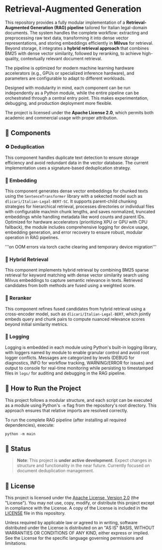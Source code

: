 # Retrieval-Augmented Generation

This repository provides a fully modular implementation of a **Retrieval-Augmented Generation (RAG) pipeline** tailored for Italian legal-domain documents. The system handles the complete workflow: extracting and preprocessing raw text data, transforming it into dense vector representations, and storing embeddings efficiently in **Milvus** for retrieval. Beyond storage, it integrates a **hybrid retrieval approach** that combines BM25 with dense vector similarity, followed by reranking, to achieve high-quality, contextually relevant document retrieval.  

The pipeline is optimized for modern machine learning hardware accelerators (e.g., GPUs or specialized inference hardware), and parameters are configurable to adapt to different workloads.

Designed with modularity in mind, each component can be run independently as a Python module, while the entire pipeline can be orchestrated through a central entry point. This makes experimentation, debugging, and production deployment more flexible.  

The project is licensed under the **Apache License 2.0**, which permits both academic and commercial usage with proper attribution.

## 🧱 Components

### ♻️ Deduplication

This component handles duplicate text detection to ensure storage efficiency and avoid redundant data in the vector database. The current implementation uses a signature-based deduplication strategy.

### 🧬 Embedding
This component generates dense vector embeddings for chunked texts using the `SentenceTransformer` library with a sekected model such as `dlicari/Italian-Legal-BERT-SC`. It supports parent-child chunking strategies for hierarchical retrieval, processes directories or individual files with configurable max/min chunk lengths, and saves normalized, truncated embeddings while handling metadata like word counts and parent IDs. Optimized for hardware accelerators (prioritizing XPU or GPU with CPU fallback), the module includes comprehensive logging for device usage, embedding generation, and error recovery to ensure robust, modular operation in RAG pipelines.

'''on OOM errors via torch cache clearing and temporary device migration'''

### 🔀 Hybrid Retrieval

This component implements hybrid retrieval by combining BM25 sparse retrieval for keyword matching with dense vector similarity search using Milvus embeddings to capture semantic relevance in texts. Retrieved candidates from both methods are fused using a weighted score.

### 🎯 Reranker

This component refines fused candidates from hybrid retrieval using a cross-encoder model, such as `dlicari/Italian-Legal-BERT`, which jointly embeds query and chunk pairs to compute nuanced relevance scores beyond initial similarity metrics.

### 📝 Logging

Logging is embedded in each module using Python's built-in logging library, with loggers named by module to enable granular control and avoid root logger conflicts. Messages are categorized by levels (DEBUG for diagnostics, INFO for workflow tracking, WARNING/ERROR for issues) and output to console for real-time monitoring while persisting to timestamped files in `logs/` for auditing and debugging in the RAG pipeline.
 
## 🚀 How to Run the Project

This project follows a modular structure, and each script can be executed as a module using Python's `-m` flag from the repository's root directory. This approach ensures that relative imports are resolved correctly.  

To run the complete RAG pipeline (after installing all required dependencies), execute:

```
python -m main
```

## 🚧 Status

> **Note**: This project is **under active development**. Expect changes in structure and functionality in the near future. Currently focused on document deduplication management.

## 📄 License

This project is licensed under the [Apache License, Version 2.0](https://www.apache.org/licenses/LICENSE-2.0) (the "License"). You may not use, copy, modify, or distribute this project except in compliance with the License. A copy of the License is included in the [LICENSE](./LICENSE) file in this repository.

Unless required by applicable law or agreed to in writing, software distributed under the License is distributed on an "AS IS" BASIS, WITHOUT WARRANTIES OR CONDITIONS OF ANY KIND, either express or implied. See the License for the specific language governing permissions and limitations.
